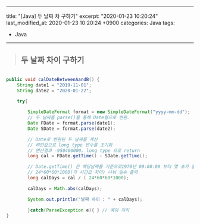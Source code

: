
---
title:  "[Java] 두 날짜 차 구하기"
excerpt: "2020-01-23 10:20:24"
last_modified_at:   2020-01-23 10:20:24 +0900
categories: Java
tags:
- Java
---

>## 두 날짜 차이 구하기  


```java

public void calDateBetweenAandB() {
    String date1 = "2019-11-01";
    String date2 = "2020-01-22";

    try{

        SimpleDateFormat format = new SimpleDateFormat("yyyy-mm-dd");
        // 두 날짜를 parse()를 통해 Date형으로 변환.
        Date FDate = format.parse(date1);
        Date SDate = format.parse(date2);

        // Date로 변환된 두 날짜를 계산
        // 리턴값으로 long type 변수를 초기화
        // 연산결과 -950400000. long type 으로 return
        long cal = FDate.getTime() - SDate.getTime();

        // Date.getTime() 은 해당날짜를 기준으로1970년 00:00:00 부터 몇 초가 흘렀는지를 반환
        // 24*60*60*1000(각 시간값 차이) 나눠 일수 출력
        long calDays = cal / ( 24*60*60*1000);

        calDays = Math.abs(calDays);

        System.out.println("날짜 차이 : " + calDays);

        }catch(ParseException e){ } // 예외 처리
}    

```
